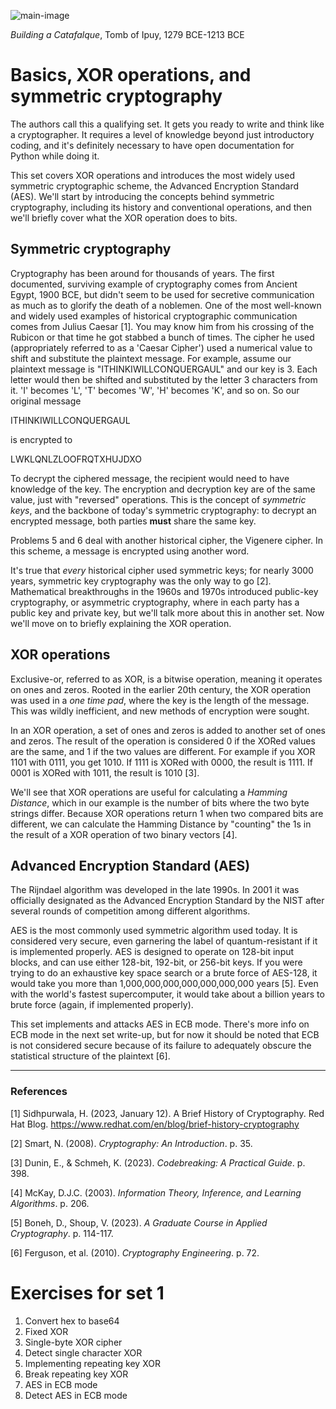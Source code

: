 ![main-image](https://github.com/andykeefe/andykeefe/assets/154836099/b4e27e08-8ad6-48d0-ab82-a90deae91386)

_Building a Catafalque_, Tomb of Ipuy, 1279 BCE-1213 BCE

# Basics, XOR operations, and symmetric cryptography


The authors call this a qualifying set. It gets you ready to write and think like a cryptographer. It requires a level of knowledge beyond just introductory coding, and it's definitely necessary to have open documentation for Python while doing it.

This set covers XOR operations and introduces the most widely used symmetric cryptographic scheme, the Advanced Encryption Standard (AES). We'll start by introducing the concepts behind symmetric cryptography, including its history and conventional operations, and then we'll briefly cover what the XOR operation does to bits. 

## Symmetric cryptography

Cryptography has been around for thousands of years. The first documented, surviving example of cryptography comes from Ancient Egypt, 1900 BCE, but didn't seem to be used for secretive communication as much as to glorify the death of a noblemen. One of the most well-known and widely used examples of historical cryptographic communication comes from Julius Caesar [1]. You may know him from his crossing of the Rubicon or that time he got stabbed a bunch of times. The cipher he used (appropriately referred to as a 'Caesar Cipher') used a numerical value to shift and substitute the plaintext message. For example, assume our plaintext message is "ITHINKIWILLCONQUERGAUL" and our key is 3. Each letter would then be shifted and substituted by the letter 3 characters from it. 'I' becomes 'L', 'T' becomes 'W', 'H' becomes 'K', and so on. So our original message 

ITHINKIWILLCONQUERGAUL

is encrypted to

LWKLQNLZLOOFRQTXHUJDXO

To decrypt the ciphered message, the recipient would need to have knowledge of the key. The encryption and decryption key are of the same value, just with "reversed" operations. This is the concept of _symmetric keys_, and the backbone of today's symmetric cryptography: to decrypt an encrypted message, both parties **must** share the same key.

Problems 5 and 6 deal with another historical cipher, the Vigenere cipher. In this scheme, a message is encrypted using another word. 

It's true that _every_ historical cipher used symmetric keys; for nearly 3000 years, symmetric key cryptography was the only way to go [2]. Mathematical breakthroughs in the 1960s and 1970s introduced public-key cryptography, or asymmetric cryptography, where in each party has a public key and private key, but we'll talk more about this in another set. Now we'll move on to briefly explaining the XOR operation. 

## XOR operations

Exclusive-or, referred to as XOR, is a bitwise operation, meaning it operates on ones and zeros. Rooted in the earlier 20th century, the XOR operation was used in a _one time pad_, where the key is the length of the message. This was wildly inefficient, and new methods of encryption were sought.

In an XOR operation, a set of ones and zeros is added to another set of ones and zeros. The result of the operation is considered 0 if the XORed values are the same, and 1 if the two values are different. For example if you XOR 1101 with 0111, you get 1010. If 1111 is XORed with 0000, the result is 1111. If 0001 is XORed with 1011, the result is 1010 [3].

We'll see that XOR operations are useful for calculating a _Hamming Distance_, which in our example is the number of bits where the two byte strings differ. Because XOR operations return 1 when two compared bits are different, we can calculate the Hamming Distance by "counting" the 1s in the result of a XOR operation of two binary vectors [4].

## Advanced Encryption Standard (AES)

The Rijndael algorithm was developed in the late 1990s. In 2001 it was officially designated as the Advanced Encryption Standard by the NIST after several rounds of competition among different algorithms. 

AES is the most commonly used symmetric algorithm used today. It is considered very secure, even garnering the label of quantum-resistant if it is implemented properly. AES is designed to operate on 128-bit input blocks, and can use either 128-bit, 192-bit, or 256-bit keys. If you were trying to do an exhaustive key space search or a brute force of AES-128, it would take you more than 1,000,000,000,000,000,000,000 years [5]. Even with the world's fastest supercomputer, it would take about a billion years to brute force (again, if implemented properly). 

This set implements and attacks AES in ECB mode. There's more info on ECB mode in the next set write-up, but for now it should be noted that ECB is not considered secure because of its failure to adequately obscure the statistical structure of the plaintext [6]. 

---------------------------------------------------------------------------------------------

### References

[1] Sidhpurwala, H. (2023, January 12). A Brief History of Cryptography. Red Hat Blog. https://www.redhat.com/en/blog/brief-history-cryptography 

[2] Smart, N. (2008). _Cryptography: An Introduction_. p. 35.

[3] Dunin, E., & Schmeh, K. (2023). _Codebreaking: A Practical Guide_. p. 398.

[4] McKay, D.J.C. (2003). _Information Theory, Inference, and Learning Algorithms_. p. 206.

[5] Boneh, D., Shoup, V. (2023). _A Graduate Course in Applied Cryptography_. p. 114-117. 

[6] Ferguson, et al. (2010). _Cryptography Engineering_. p. 72. 

# Exercises for set 1

1. Convert hex to base64
2. Fixed XOR
3. Single-byte XOR cipher
4. Detect single character XOR
5. Implementing repeating key XOR
6. Break repeating key XOR
7. AES in ECB mode
8. Detect AES in ECB mode
